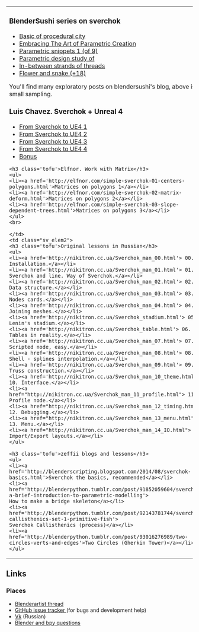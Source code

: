 <table class="sv_table2">
  <tr>
    <td class="sv_elem2">
	<h3 class='tofu'>BlenderSushi series on sverchok</h3>
	<ul>
	<li><a href='http://blendersushi.blogspot.ru/2014/01/sverchok-basic-of-procedural-city.html'>Basic of procedural city</a></li>
	<li><a href='http://blendersushi.blogspot.ru/2014/04/sverchok-embracing-art-of-parametric.html'>Embracing The Art of Parametric Creation</a></li>
	<li><a href='http://blendersushi.blogspot.com/2014/04/sverchok-parametric-snippets-1.html'>Parametric snippets 1 (of 9)</a></li>
        <li><a href='http://blendersushi.blogspot.com/2014/04/sverchok-parametric-design-study-of.html'>Parametric design study of</a></li>
	<li><a href='http://blendersushi.blogspot.com/2014/05/sverchok-in-between-strands-of-threads.html'>In-between strands of threads</a></li>
	<li><a href='http://blendersushi.blogspot.com/2014/06/sverchok-flower-and-snake_474.html'>Flower and snake (+18)</a></li>
	</ul>
	You'll find many exploratory posts on blendersushi's blog, above is a small sampling.
	<h3 class='tofu'>Luis Chavez. Sverchok + Unreal 4</h3>
	<ul>
	<li><a href='http://www.timefirevr.com/2014/10/13/sverchok-unreal-engine-4-part-1/'>From Sverchok to UE4 1</a></li>
	<li><a href='http://www.timefirevr.com/2014/10/14/sverchok-unreal-engine-4-part-2/'>From Sverchok to UE4 2</a></li>
	<li><a href='http://www.timefirevr.com/2014/10/15/sverchok-unreal-engine-4-part-3/'>From Sverchok to UE4 3</a></li>
	<li><a href='http://www.timefirevr.com/2014/10/15/sverchok-unreal-engine-4-part-4/'>From Sverchok to UE4 4</a></li>
	<li><a href='http://www.timefirevr.com/2014/10/15/sverchok-unreal-engine-bonus/'>Bonus</a></li>
	</ul>


	<h3 class='tofu'>Elfnor. Work with Matrix</h3>
	<ul>
	<li><a href='http://elfnor.com/simple-sverchok-01-centers-polygons.html'>Matrices on polygons 1</a></li>
	<li><a href='http://elfnor.com/simple-sverchok-02-matrix-deform.html'>Matrices on polygons 2</a></li>
	<li><a href='http://elfnor.com/simple-sverchok-03-slope-dependent-trees.html'>Matrices on polygons 3</a></li>
	</ul>
	<br>
	
    </td>
    <td class="sv_elem2">
	<h3 class='tofu'>Original lessons in Russian</h3>
	<ul>
	<li><a href='http://nikitron.cc.ua/Sverchok_man_00.html'> 00. Installation.</a></li>
	<li><a href='http://nikitron.cc.ua/Sverchok_man_01.html'> 01. Sverchok and line. Way of Sverchok.</a></li>
	<li><a href='http://nikitron.cc.ua/Sverchok_man_02.html'> 02. Data structure.</a></li>
	<li><a href='http://nikitron.cc.ua/Sverchok_man_03.html'> 03. Nodes cards.</a></li>
	<li><a href='http://nikitron.cc.ua/Sverchok_man_04.html'> 04. Joining meshes.</a></li>
	<li><a href='http://nikitron.cc.ua/Sverchok_stadium.html'> 05. Lenin's stadium.</a></li>
	<li><a href='http://nikitron.cc.ua/Sverchok_table.html'> 06. !!! Tables in reality.</a></li>
	<li><a href='http://nikitron.cc.ua/Sverchok_man_07.html'> 07. Scripted node, easy.</a></li>
	<li><a href='http://nikitron.cc.ua/Sverchok_man_08.html'> 08. Shell - splines interpolation.</a></li>
	<li><a href='http://nikitron.cc.ua/Sverchok_man_09.html'> 09. Truss construction.</a></li>
	<li><a href='http://nikitron.cc.ua/Sverchok_man_10_theme.html'> 10. Interface.</a></li>
	<li><a href="http://nikitron.cc.ua/Sverchok_man_11_profile.html"> 11. Profile node.</a></li>
	<li><a href="http://nikitron.cc.ua/Sverchok_man_12_timing.html"> 12. Debugging.</a></li>
	<li><a href="http://nikitron.cc.ua/Sverchok_man_13_menu.html"> 13. Menu.</a></li>
	<li><a href="http://nikitron.cc.ua/Sverchok_man_14_IO.html"> 14. Import/Export layouts.</a></li>
	</ul>
	
	<h3 class='tofu'>zeffii blogs and lessons</h3>
	<ul>
	<li><a href='http://blenderscripting.blogspot.com/2014/08/sverchok-basics.html'>Sverchok the basics, recommended</a></li>
	<li><a href='http://blenderpython.tumblr.com/post/91852059604/sverchok-a-brief-introduction-to-parametric-modelling'>
	How to make a bridge skeleton</a></li>
	<li><a href='http://blenderpython.tumblr.com/post/92143781744/sverchok-callisthenics-set-1-primitive-fish'>
	Sverchok Callisthenics (process)</a></li>
	<li><a href='http://blenderpython.tumblr.com/post/93016276989/two-circles-verts-and-edges'>Two Circles (Gherkin Tower)</a></li>
	</ul>

   </td>
   </tr>
</table>

## Links

<h3>Places</h3>
<ul>
	<li><a href="http://www.blenderartists.org/forum/showthread.php?272679">Blenderartist thread</a></li>
	<li><a href="https://github.com/nortikin/sverchok/issues?q=is%3Aissue+is%3Aopen+sort%3Aupdated-desc">GitHub issue tracker </a>(for bugs and development help)</li>
	<li><a href='http://vk.com/public35076122'>Vk</a> (Russian)</li>
	<li><a href='http://blender.stackexchange.com'>	Blender and bpy questions
	</a></li>
</ul>
  

